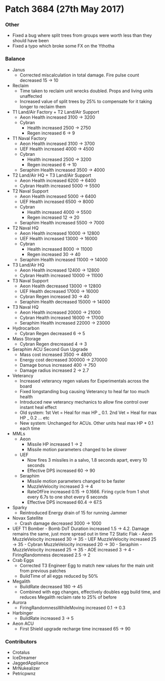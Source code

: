 # Patch 3684 (27th May 2017)

### Other

- Fixed a bug where split trees from groups were worth less than they should have been
- Fixed a typo which broke some FX on the Ythotha

### Balance

- Janus
  - Corrected miscalculation in total damage. Fire pulse count decreased 15 → 10
- Reclaim
  - Time taken to reclaim unit wrecks doubled. Props and living units unaffected
  - Increased value of split trees by 25% to compensate for it taking longer to reclaim them
- T1 Land/Air Factory + T2 Land/Air Support
  - Aeon Health increased 3100 → 3200
  - Cybran
    - Health increased 2500 → 2750
    - Regen increased 6 → 9
- T1 Naval Factory
  - Aeon Health increased 3100 → 3700
  - UEF Health increased 4000 → 4500
  - Cybran
    - Health increased 2500 → 3200
    - Regen increased 6 → 10
  - Seraphim Health increased 3500 → 4000
- T2 Land/Air HQ + T3 Land/Air Support
  - Aeon Health increased 6200 → 6400
  - Cybran Health increased 5000 → 5500
- T2 Naval Support
  - Aeon Health increased 5000 → 6400
  - UEF Health increased 6500 → 8000
  - Cybran
    - Health increased 4000 → 5500
    - Regen increased 12 → 20
  - Seraphim Health increased 5500 → 7000
- T2 Naval HQ
  - Aeon Health increased 10000 → 12800
  - UEF Health increased 13000 → 16000
  - Cybran
    - Health increased 8000 → 11000
    - Regen increased 30 → 40
  - Seraphim Health increased 11000 → 14000
- T3 Land/Air HQ
  - Aeon Health increased 12400 → 12800
  - Cybran Health increased 10000 → 11000
- T3 Naval Support
  - Aeon Health decreased 13000 → 12800
  - UEF Health decreased 17000 → 16000
  - Cybran Regen increased 30 → 40
  - Seraphim Health decreased 15000 → 14000
- T3 Naval HQ
  - Aeon Health increased 20000 → 21000
  - Cybran Health increased 16000 → 17000
  - Seraphim Health increased 22000 → 23000
- Hydrocarbon
  - Cybran Regen decreased 6 → 5
- Mass Storage
  - Cybran Regen drecreased 4 → 3
- Seraphim ACU Second Gun Upgrade
  - Mass cost increased 3500 → 4800
  - Energy cost decreased 300000 → 270000
  - Damage bonus increased 400 → 750
  - Damage radius increased 2 → 2.7
- Veterancy
  - Increased veterancy regen values for Experimentals across the board
  - Fixed longstanding bug causing Veterancy to heal far too much health
  - Introduced new veterancy mechanics to allow fine control over instant heal effect
  - Old system: 1st Vet = Heal for max HP _ 0.1. 2nd Vet = Heal for max HP _ 0.2 ... etc
  - New system: Unchanged for ACUs. Other units heal max HP \* 0.1 each time
- MMLs
  - Aeon
    - Missile HP increased 1 → 2
    - Missile motion parameters changed to be slower
  - UEF
    - Now fires 3 missiles in a salvo, 1.8 seconds apart, every 10 seconds
    - Effective DPS increased 60 → 90
  - Seraphim
    - Missile motion parameters changed to be faster
    - MuzzleVelocity increased 3 → 4
    - RateOfFire increased 0.15 → 0.1666. Firing cycle from 1 shot every 6.7s to one shot every 6 seconds
    - Effective DPS increased 60.4 → 67.5
- Sparky
  - Reintroduced Energy drain of 15 for running Jammer
- Novax Satellite
  - Crash damage decreased 3000 → 1000
- UEF T1 Bomber - Bomb DoT Duration increased 1.5 → 4.2. Damage remains the same, just more spread out in time
  T2 Static Flak - Aeon MuzzleVelocity increased 30 → 35 - UEF MuzzleVelocity increased 25 → 35 - Cybran MuzzleVelocity increased 20 → 30 - Seraphim - MuzzleVelocity increased 25 → 35 - AOE increased 3 → 4 - FiringRandomness decreased 2.5 → 2
- Crab Eggs
  - Corrected T3 Engineer Egg to match new values for the main unit from previous patches
  - BuildTime of all eggs reduced by 50%
- Megalith
  - BuildRate decreased 180 → 45
  - Combined with egg changes, effectively doubles egg build time, and reduces Megalith reclaim rate to 25% of before
- Aurora
  - FiringRandomnessWhileMoving increased 0.1 → 0.3
- Harbinger
  - BuildRate increased 3 → 5
- Aeon ACU
  - First Shield upgrade recharge time increased 65 → 90

### Contributors

- Crotalus
- IceDreamer
- JaggedAppliance
- MrNukealizer
- Petricpwnz
